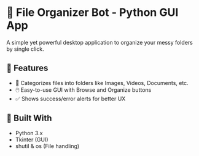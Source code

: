 # 🧹 File Organizer Bot - Python GUI App

A simple yet powerful desktop application to organize your messy folders by single click.

## 🚀 Features

- 📁 Categorizes files into folders like Images, Videos, Documents, etc.
- 🖱️ Easy-to-use GUI with Browse and Organize buttons
- ✅ Shows success/error alerts for better UX

## 🧰 Built With

- Python 3.x
- Tkinter (GUI)
- shutil & os (File handling)
